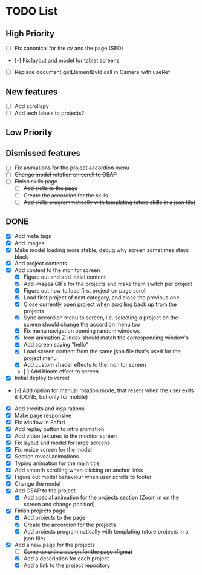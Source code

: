 # TODO List

## High Priority

- [ ] Fix canonical for the cv and the page (SEO)
- [-] Fix layout and model for tablet screens
- [ ] Replace document.getElementById call in Camera with useRef

## New features

- [ ] Add scrollspy
- [ ] Add tech labels to projects?

## Low Priority

## Dismissed features

- [ ] ~~Fix animations for the project accordion menu~~
- [ ] ~~Change model rotation on scroll to GSAP~~
- [ ] ~~Finish skills page~~
    - [ ] ~~Add skills to the page~~
    - [ ] ~~Create the accordion for the skills~~
    - [ ] ~~Add skills programmatically with templating (store skills in a json file)~~

## DONE

- [x] Add meta tags
- [x] Add images
- [x] Make model loading more stable, debug why screen sometimes stays black
- [x] Add project contents
- [x] Add content to the monitor screen
  - [x] Figure out and add initial content
  - [x] Add ~~images~~ GIFs for the projects and make them switch per project
  - [x] Figure out how to load first project on page scroll
  - [x] Load first project of next category, and close the previous one
  - [x] Close currently open project when scrolling back up from the projects
  - [x] Sync accordion menu to screen, i.e. selecting a project on the screen should change the accordion menu too
  - [x] Fix menu navigation opening random windows
  - [x] Icon animation Z-index should match the corresponding window's
  - [x] Add screen saying "hello"
  - [x] Load screen content from the same json file that's used for the project menu
  - [x] Add custom shader effects to the monitor screen
  - ~~[ ] Add bloom effect to screen~~
- [x] Initial deploy to vercel
- [-] Add option for manual rotation mode, that resets when the user exits it (DONE, but only for mobile)
- [x] Add credits and inspirations
- [x] Make page responsive
- [x] Fix window in Safari
- [x] Add replay button to intro animation
- [x] Add video textures to the monitor screen
- [x] Fix layout and model for large screens
- [x] Fix resize screen for the model
- [x] Section reveal animations
- [x] Typing animation for the main title
- [x] Add smooth scrolling when clicking on anchor links
- [x] Figure out model behaviour when user scrolls to footer
- [x] Change the model
- [x] Add GSAP to the project
    - [x] Add special animation for the projects section (Zoom in on the screen and change position)
- [x] Finish projects page
    - [x] Add projects to the page
    - [x] Create the accordion for the projects
    - [x] Add projects programmatically with templating (store projects in a json file)
- [x] Add a new page for the projects
    - [ ] ~~Come up with a design for the page (figma)~~
    - [x] Add a description for each project
    - [x] Add a link to the project repository
